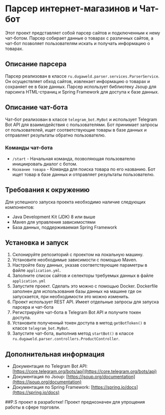# Парсер интернет-магазинов и Чат-бот

Этот проект представляет собой парсер сайтов и подключенным к нему чат-ботом. Парсер собирает данные о товарах с различных сайтов, а чат-бот позволяет пользователям искать и получать информацию о товарах.

## Описание парсера

Парсер реализован в классе `ru.dugaweld.parser.services.ParserService`. Он осуществляет обход сайтов, извлекает информацию о товарах и сохраняет ее в базе данных. Парсер использует библиотеку Jsoup для парсинга HTML-страниц и Spring Framework для доступа к базе данных.

## Описание чат-бота

Чат-бот реализован в классе `telegram_bot.MyBot` и использует Telegram Bot API для взаимодействия с пользователями. Бот принимает запросы от пользователей, ищет соответствующие товары в базе данных и отправляет результаты обратно пользователю.

### Команды чат-бота

- `/start` - Начальная команда, позволяющая пользователю инициировать диалог с ботом.
- `Название товара` - Команда для поиска товара по его названию. Бот ищет товар в базе данных и отправляет результаты пользователю.

## Требования к окружению

Для успешного запуска проекта необходимо наличие следующих компонентов:

- Java Development Kit (JDK) 8 или выше
- Maven для управления зависимостями
- База данных, поддерживаемая Spring Framework

## Установка и запуск

1. Склонируйте репозиторий с проектом на локальную машину.
2. Установите необходимые зависимости с помощью Maven.
3. Настройте базу данных, указав соответствующие параметры в файле `application.yml`.
4. Заполните список сайтов и селекторы требуемых данных в файле `application.yml`
5. Запустите проект. Сделать это можно с помощью Docker. Dockerfile заполнен для использования базы данных на машине где он запускается, при необходимости это можно изменить.
6. Проект использует REST API. Имеет отдельные запросы для запуска парсера и чат-бота
7. Регистрируйте чат-бота в Telegram Bot API и получите токен доступа.
8. Установите полученный токен доступа в метод `getBotToken()` в классе `telegram_bot.MyBot`.
9. Запустите чат-бота, выполнив метод `startBot()` в классе `ru.dugaweld.parser.controllers.ProductController`.

## Дополнительная информация

- Документация по Telegram Bot API: [https://core.telegram.org/bots/api](https://core.telegram.org/bots/api)
- Документация по Jsoup: [https://jsoup.org/documentation](https://jsoup.org/documentation)
- Документация по Spring Framework: [https://spring.io/docs](https://spring.io/docs)

##P.S проект в разработке!
Проект преднозначен для упрощения работы в сфере торговли.

